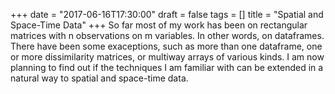 +++
date = "2017-06-16T17:30:00"
draft = false
tags = []
title = "Spatial and Space-Time Data"
+++
So far most of my work has been on rectangular matrices with n observations on m variables. In other words, on dataframes.
There have been some exaceptions, such as more than one dataframe, one or more dissimilarity matrices, or multiway arrays
of various kinds. I am now planning to find out if the techniques I am familiar with can be extended in a natural way to 
spatial and space-time data.